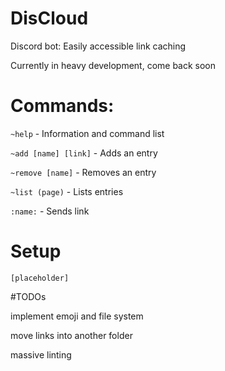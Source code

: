 # DisCloud
 Discord bot: Easily accessible link caching

 Currently in heavy development, come back soon

# Commands:

`~help` - Information and command list

`~add [name] [link]` - Adds an entry

`~remove [name]` - Removes an entry

`~list (page)` - Lists entries

`:name:` - Sends link

# Setup

`[placeholder]`

#TODOs

implement emoji and file system

move links into another folder

massive linting

